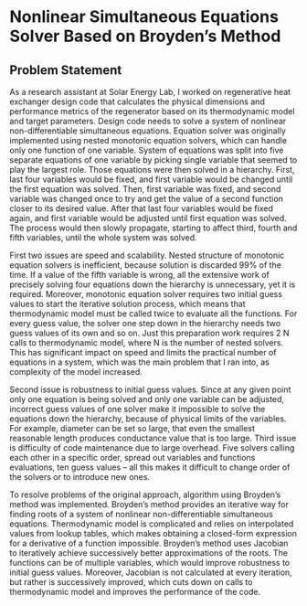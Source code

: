 # Nonlinear Simultaneous Equations Solver Based on Broyden’s Method
## Problem Statement
  As a research assistant at Solar Energy Lab, I worked on regenerative heat exchanger design code
that calculates the physical dimensions and performance metrics of the regenerator based on its
thermodynamic model and target parameters. Design code needs to solve a system of nonlinear
non-differentiable simultaneous equations. Equation solver was originally implemented using
nested monotonic equation solvers, which can handle only one function of one variable. System of
equations was split into five separate equations of one variable by picking single variable that
seemed to play the largest role. Those equations were then solved in a hierarchy. First, last four
variables would be fixed, and first variable would be changed until the first equation was solved.
Then, first variable was fixed, and second variable was changed once to try and get the value of a
second function closer to its desired value. After that last four variables would be fixed again, and
first variable would be adjusted until first equation was solved. The process would then slowly
propagate, starting to affect third, fourth and fifth variables, until the whole system was solved.

  First two issues are speed and scalability. Nested structure of monotonic equation solvers is
inefficient, because solution is discarded 99% of the time. If a value of the fifth variable is wrong,
all the extensive work of precisely solving four equations down the hierarchy is unnecessary, yet it
is required. Moreover, monotonic equation solver requires two initial guess values to start the
iterative solution process, which means that thermodynamic model must be called twice to evaluate
all the functions. For every guess value, the solver one step down in the hierarchy needs two guess
values of its own and so on. Just this preparation work requires 2 N calls to thermodynamic model,
where N is the number of nested solvers. This has significant impact on speed and limits the
practical number of equations in a system, which was the main problem that I ran into, as
complexity of the model increased.

  Second issue is robustness to initial guess values. Since at any given point only one equation is
being solved and only one variable can be adjusted, incorrect guess values of one solver make it
impossible to solve the equations down the hierarchy, because of physical limits of the variables.
For example, diameter can be set so large, that even the smallest reasonable length produces
conductance value that is too large.
Third issue is difficulty of code maintenance due to large overhead. Five solvers calling each other
in a specific order, spread out variables and functions evaluations, ten guess values – all this makes
it difficult to change order of the solvers or to introduce new ones.

  To resolve problems of the original approach, algorithm using Broyden’s method was
implemented. Broyden’s method provides an iterative way for finding roots of a system of
nonlinear non-differentiable simultaneous equations. Thermodynamic model is complicated and
relies on interpolated values from lookup tables, which makes obtaining a closed-form expression
for a derivative of a function impossible. Broyden’s method uses Jacobian to iteratively achieve
successively better approximations of the roots. The functions can be of multiple variables, which
would improve robustness to initial guess values. Moreover, Jacobian is not calculated at every
iteration, but rather is successively improved, which cuts down on calls to thermodynamic model
and improves the performance of the code.
